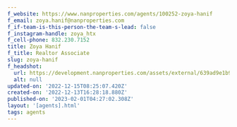```yaml
---
f_website: https://www.nanproperties.com/agents/100252-zoya-hanif
f_email: zoya.hanif@nanproperties.com
f_if-team-is-this-person-the-team-s-lead: false
f_instagram-handle: zoya_htx
f_cell-phone: 832.230.7152
title: Zoya Hanif
f_title: Realtor Associate
slug: zoya-hanif
f_headshot:
  url: https://development.nanproperties.com/assets/external/639ad9e1b9bb741ff394e838_zoya.webp
  alt: null
updated-on: '2022-12-15T08:25:07.420Z'
created-on: '2022-12-13T16:28:18.880Z'
published-on: '2023-02-01T04:27:02.308Z'
layout: '[agents].html'
tags: agents
---
```



